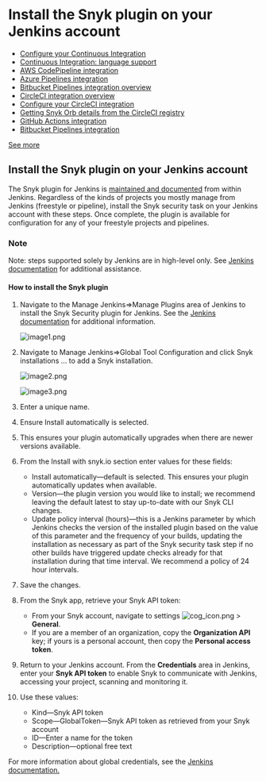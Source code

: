 # Install the Snyk plugin on your Jenkins account

* [ Configure your Continuous Integration](https://docs.snyk.io/integrations/ci-cd-integrations/configure-your-continuous-integration)
* [ Continuous Integration: language support](https://docs.snyk.io/integrations/ci-cd-integrations/continuous-integration-language-support)
* [ AWS CodePipeline integration](https://docs.snyk.io/integrations/ci-cd-integrations/aws-codepipeline-integration)
* [ Azure Pipelines integration](https://docs.snyk.io/integrations/ci-cd-integrations/azure-pipelines-integration)
* [ Bitbucket Pipelines integration overview](https://docs.snyk.io/integrations/ci-cd-integrations/bitbucket-pipelines-integration-overview)
* [ CircleCI integration overview](https://docs.snyk.io/integrations/ci-cd-integrations/circleci-integration-overview)
* [ Configure your CircleCI integration](https://docs.snyk.io/integrations/ci-cd-integrations/configure-your-circleci-integration)
* [ Getting Snyk Orb details from the CircleCI registry](https://docs.snyk.io/integrations/ci-cd-integrations/getting-snyk-orb-details-from-the-circleci-registry)
* [ GitHub Actions integration](https://docs.snyk.io/integrations/ci-cd-integrations/github-actions-integration)
* [ Bitbucket Pipelines integration](https://support.snyk.io/hc/en-us/articles/360000921778-Bitbucket-Pipelines-integration)

 [See more](https://support.snyk.io/hc/en-us/sections/360001152577-CI-CD-integrations)

##  Install the Snyk plugin on your Jenkins account

The Snyk plugin for Jenkins is [maintained and documented](https://plugins.jenkins.io/snyk-security-scanner) from within Jenkins. Regardless of the kinds of projects you mostly manage from Jenkins \(freestyle or pipeline\), install the Snyk security task on your Jenkins account with these steps. Once complete, the plugin is available for configuration for any of your freestyle projects and pipelines.

### Note

Note: steps supported solely by Jenkins are in high-level only. See [Jenkins documentation](https://jenkins.io/doc/) for additional assistance.

#### How to install the Snyk plugin

1. Navigate to the Manage Jenkins=&gt;Manage Plugins area of Jenkins to install the Snyk Security plugin for Jenkins. See the [Jenkins documentation](https://jenkins.io/doc/) for additional information.

   ![image1.png](https://support.snyk.io/hc/article_attachments/360006275598/uuid-a1504227-4c48-ab40-d363-ab5dc74b1c71-en.png)

2. Navigate to Manage Jenkins=&gt;Global Tool Configuration and click Snyk installations ... to add a Snyk installation.

   ![image2.png](https://support.snyk.io/hc/article_attachments/360006212937/uuid-58fedef0-524e-ba88-e4f9-2ce8fd1b2430-en.png)

   ![image3.png](https://support.snyk.io/hc/article_attachments/360006275618/uuid-253d3b55-1301-e97c-636b-2c25b90089e2-en.png)

3. Enter a unique name.
4. Ensure Install automatically is selected.
5. This ensures your plugin automatically upgrades when there are newer versions available.
6. From the Install with snyk.io section enter values for these fields:
   * Install automatically—default is selected. This ensures your plugin automatically updates when available.
   * Version—the plugin version you would like to install; we recommend leaving the default latest to stay up-to-date with our Snyk CLI changes.
   * Update policy interval \(hours\)—this is a Jenkins parameter by which Jenkins checks the version of the installed plugin based on the value of this parameter and the frequency of your builds, updating the installation as necessary as part of the Snyk security task step if no other builds have triggered update checks already for that installation during that time interval. We recommend a policy of 24 hour intervals.
7. Save the changes.
8. From the Snyk app, retrieve your Snyk API token:
   * From your Snyk account, navigate to settings ![cog\_icon.png](https://support.snyk.io/hc/article_attachments/4402908592145/cog_icon.png) &gt; **General**.
   * If you are a member of an organization, copy the **Organization API** key; if yours is a personal account, then copy the **Personal access token**.
9. Return to your Jenkins account. From the **Credentials** area in Jenkins, enter your **Snyk API token** to enable Snyk to communicate with Jenkins, accessing your project, scanning and monitoring it.
10. Use these values:
    * Kind—Snyk API token
    * Scope—GlobalToken—Snyk API token as retrieved from your Snyk account
    * ID—Enter a name for the token
    * Description—optional free text

For more information about global credentials, see the [Jenkins documentation.](https://plugins.jenkins.io/snyk-security-scanner)

